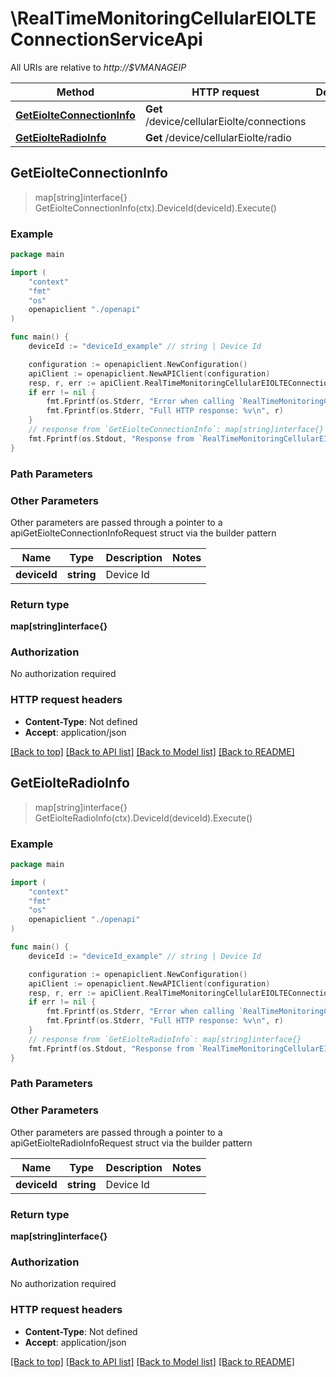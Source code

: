 # \RealTimeMonitoringCellularEIOLTEConnectionServiceApi

All URIs are relative to *http://$VMANAGEIP*

Method | HTTP request | Description
------------- | ------------- | -------------
[**GetEiolteConnectionInfo**](RealTimeMonitoringCellularEIOLTEConnectionServiceApi.md#GetEiolteConnectionInfo) | **Get** /device/cellularEiolte/connections | 
[**GetEiolteRadioInfo**](RealTimeMonitoringCellularEIOLTEConnectionServiceApi.md#GetEiolteRadioInfo) | **Get** /device/cellularEiolte/radio | 



## GetEiolteConnectionInfo

> map[string]interface{} GetEiolteConnectionInfo(ctx).DeviceId(deviceId).Execute()





### Example

```go
package main

import (
    "context"
    "fmt"
    "os"
    openapiclient "./openapi"
)

func main() {
    deviceId := "deviceId_example" // string | Device Id

    configuration := openapiclient.NewConfiguration()
    apiClient := openapiclient.NewAPIClient(configuration)
    resp, r, err := apiClient.RealTimeMonitoringCellularEIOLTEConnectionServiceApi.GetEiolteConnectionInfo(context.Background()).DeviceId(deviceId).Execute()
    if err != nil {
        fmt.Fprintf(os.Stderr, "Error when calling `RealTimeMonitoringCellularEIOLTEConnectionServiceApi.GetEiolteConnectionInfo``: %v\n", err)
        fmt.Fprintf(os.Stderr, "Full HTTP response: %v\n", r)
    }
    // response from `GetEiolteConnectionInfo`: map[string]interface{}
    fmt.Fprintf(os.Stdout, "Response from `RealTimeMonitoringCellularEIOLTEConnectionServiceApi.GetEiolteConnectionInfo`: %v\n", resp)
}
```

### Path Parameters



### Other Parameters

Other parameters are passed through a pointer to a apiGetEiolteConnectionInfoRequest struct via the builder pattern


Name | Type | Description  | Notes
------------- | ------------- | ------------- | -------------
 **deviceId** | **string** | Device Id | 

### Return type

**map[string]interface{}**

### Authorization

No authorization required

### HTTP request headers

- **Content-Type**: Not defined
- **Accept**: application/json

[[Back to top]](#) [[Back to API list]](../README.md#documentation-for-api-endpoints)
[[Back to Model list]](../README.md#documentation-for-models)
[[Back to README]](../README.md)


## GetEiolteRadioInfo

> map[string]interface{} GetEiolteRadioInfo(ctx).DeviceId(deviceId).Execute()





### Example

```go
package main

import (
    "context"
    "fmt"
    "os"
    openapiclient "./openapi"
)

func main() {
    deviceId := "deviceId_example" // string | Device Id

    configuration := openapiclient.NewConfiguration()
    apiClient := openapiclient.NewAPIClient(configuration)
    resp, r, err := apiClient.RealTimeMonitoringCellularEIOLTEConnectionServiceApi.GetEiolteRadioInfo(context.Background()).DeviceId(deviceId).Execute()
    if err != nil {
        fmt.Fprintf(os.Stderr, "Error when calling `RealTimeMonitoringCellularEIOLTEConnectionServiceApi.GetEiolteRadioInfo``: %v\n", err)
        fmt.Fprintf(os.Stderr, "Full HTTP response: %v\n", r)
    }
    // response from `GetEiolteRadioInfo`: map[string]interface{}
    fmt.Fprintf(os.Stdout, "Response from `RealTimeMonitoringCellularEIOLTEConnectionServiceApi.GetEiolteRadioInfo`: %v\n", resp)
}
```

### Path Parameters



### Other Parameters

Other parameters are passed through a pointer to a apiGetEiolteRadioInfoRequest struct via the builder pattern


Name | Type | Description  | Notes
------------- | ------------- | ------------- | -------------
 **deviceId** | **string** | Device Id | 

### Return type

**map[string]interface{}**

### Authorization

No authorization required

### HTTP request headers

- **Content-Type**: Not defined
- **Accept**: application/json

[[Back to top]](#) [[Back to API list]](../README.md#documentation-for-api-endpoints)
[[Back to Model list]](../README.md#documentation-for-models)
[[Back to README]](../README.md)

